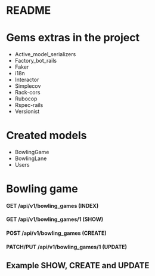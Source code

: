 # README

# Gems extras in the project
 - Active_model_serializers
 - Factory_bot_rails
 - Faker
 - i18n
 - Interactor
 - Simplecov
 - Rack-cors
 - Rubocop
 - Rspec-rails
 - Versionist
 
 
# Created models
- BowlingGame 
- BowlingLane
- Users

# Bowling game

#### GET  /api/v1/bowling_games        (INDEX)
#### GET  /api/v1/bowling_games/1      (SHOW)
#### POST /api/v1/bowling_games        (CREATE)
#### PATCH/PUT /api/v1/bowling_games/1 (UPDATE)


## Example SHOW, CREATE and UPDATE



